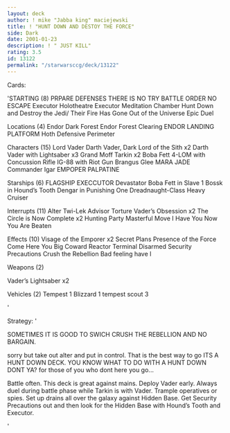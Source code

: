 ```yaml
---
layout: deck
author: ! mike "Jabba king" maciejewski
title: ! "HUNT DOWN AND DESTOY THE FORCE"
side: Dark
date: 2001-01-23
description: ! " JUST KILL"
rating: 3.5
id: 13122
permalink: "/starwarsccg/deck/13122"
---
```

Cards: 

'STARTING (8)
PRPARE DEFENSES
THERE IS NO TRY
BATTLE ORDER
NO ESCAPE
Executor Holotheatre
Executor Meditation Chamber
Hunt Down and Destroy the Jedi/ Their Fire Has Gone Out of the Universe
Epic Duel

Locations (4)
Endor Dark Forest
Endor Forest Clearing
ENDOR LANDING PLATFORM
Hoth Defensive Perimeter


Characters (15)
Lord Vader
Darth Vader, Dark Lord of the Sith x2
Darth Vader with Lightsaber x3
Grand Moff Tarkin x2
Boba Fett
4-LOM with Concussion Rifle
IG-88 with Riot Gun
Brangus Glee
MARA JADE
Commander Igar
EMPOPER PALPATINE

Starships (6)
FLAGSHIP EXECCUTOR
Devastator
Boba Fett in Slave 1
Bossk in Hound’s Tooth
Dengar in Punishing One
Dreadnaught-Class Heavy Cruiser

Interrupts (11)
Alter
Twi-Lek Advisor
Torture
Vader’s Obsession x2
The Circle is Now Complete x2
Hunting Party
Masterful Move
I Have You Now
You Are Beaten

Effects (10)
Visage of the Emporer x2
Secret Plans
Presence of the Force
Come Here You Big Coward
Reactor Terminal
Disarmed
Security Precautions
Crush the Rebellion
Bad feeling have I

Weapons (2)

Vader’s Lightsaber x2

Vehicles (2)
Tempest 1
Blizzard 1
tempest scout 3


'

Strategy: '

SOMETIMES IT IS GOOD TO SWICH CRUSH THE REBELLION AND NO BARGAIN.

 sorry but take out alter and put in control.  That is the best way to go
ITS A HUNT DOWN DECK. YOU KNOW WHAT TO DO WITH A HUNT DOWN DONT YA?
for those of you who dont here you go...

Battle often. This deck is great against mains. Deploy Vader early. Always duel during battle phase while Tarkin is with Vader. Trample operatives or spies. Set up drains all over the galaxy against Hidden Base. Get Security Precautions out and then look for the Hidden Base with Hound’s Tooth and Executor.

'
